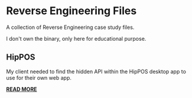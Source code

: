 # Reverse Engineering Files

A collection of Reverse Engineering case study files.

I don't own the binary, only here for educational purpose.

## HipPOS

My client needed to find the hidden API within the HipPOS desktop app to use for their own web app.

[**READ MORE**](./hippos/)

